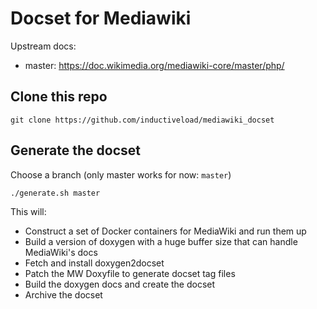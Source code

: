 # Docset for Mediawiki

Upstream docs:

* master: https://doc.wikimedia.org/mediawiki-core/master/php/


## Clone this repo

```
git clone https://github.com/inductiveload/mediawiki_docset
```

## Generate the docset

Choose a branch (only master works for now: `master`)

```
./generate.sh master
```

This will:

* Construct a set of Docker containers for MediaWiki and run them up
* Build a version of doxygen with a huge buffer size that can handle MediaWiki's docs
* Fetch and install doxygen2docset
* Patch the MW Doxyfile to generate docset tag files
* Build the doxygen docs and create the docset
* Archive the docset
